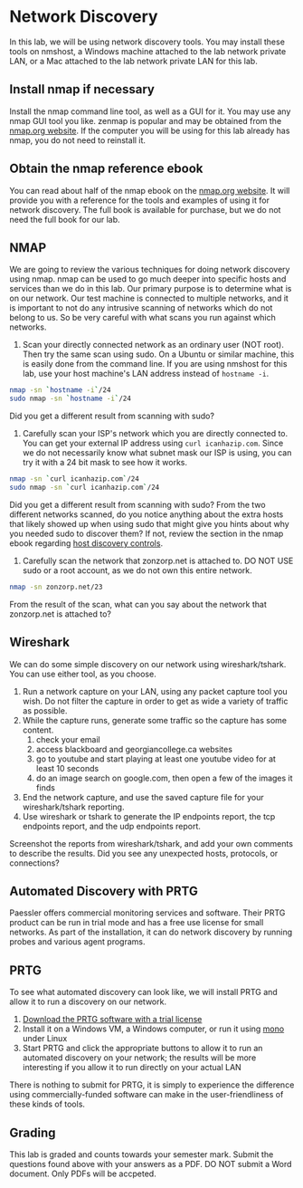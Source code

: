 # Network Discovery
In this lab, we will be using network discovery tools. You may install these tools on nmshost, a Windows machine attached to the lab network private LAN, or a Mac attached to the lab network private LAN for this lab.

## Install nmap if necessary
Install the nmap command line tool, as well as a GUI for it. You may use any nmap GUI tool you like. zenmap is popular and may be obtained from the [nmap.org website](https://nmap.org). If the computer you will be using for this lab already has nmap, you do not need to reinstall it. 

## Obtain the nmap reference ebook
You can read about half of the nmap ebook on the [nmap.org website](https://nmap.org). It will provide you with a reference for the tools and examples of using it for network discovery. The full book is available for purchase, but we do not need the full book for our lab.

## NMAP
We are going to review the various techniques for doing network discovery using nmap. nmap can be used to go much deeper into specific hosts and services than we do in this lab. Our primary purpose is to determine what is on our network. Our test machine is connected to multiple networks, and it is important to not do any intrusive scanning of networks which do not belong to us. So be very careful with what scans you run against which networks.
1. Scan your directly connected network as an ordinary user (NOT root). Then try the same scan using sudo. On a Ubuntu or similar machine, this is easily done from the command line. If you are using nmshost for this lab, use your host machine's LAN address instead of `hostname -i`.
```bash
nmap -sn `hostname -i`/24
sudo nmap -sn `hostname -i`/24
```
Did you get a different result from scanning with sudo?
1. Carefully scan your ISP's network which you are directly connected to. You can get your external IP address using `curl icanhazip.com`. Since we do not necessarily know what subnet mask our ISP is using, you can try it with a 24 bit mask to see how it works.
```bash
nmap -sn `curl icanhazip.com`/24
sudo nmap -sn `curl icanhazip.com`/24
```
Did you get a different result from scanning with sudo? From the two different networks scanned, do you notice anything about the extra hosts that likely showed up when using sudo that might give you hints about why you needed sudo to discover them? If not, review the section in the nmap ebook regarding [host discovery controls](https://nmap.org/book/host-discovery-controls.html).
1. Carefully scan the network that zonzorp.net is attached to. DO NOT USE sudo or a root account, as we do not own this entire network.
```bash
nmap -sn zonzorp.net/23
```
From the result of the scan, what can you say about the network that zonzorp.net is attached to?

## Wireshark
We can do some simple discovery on our network using wireshark/tshark. You can use either tool, as you choose.
1. Run a network capture on your LAN, using any packet capture tool you wish. Do not filter the capture in order to get as wide a variety of traffic as possible.
1. While the capture runs, generate some traffic so the capture has some content.
   1. check your email
   1. access blackboard and georgiancollege.ca websites
   1. go to youtube and start playing at least one youtube video for at least 10 seconds
   1. do an image search on google.com, then open a few of the images it finds
1. End the network capture, and use the saved capture file for your wireshark/tshark reporting.
1. Use wireshark or tshark to generate the IP endpoints report, the tcp endpoints report, and the udp endpoints report.

Screenshot the reports from wireshark/tshark, and add your own comments to describe the results. Did you see any unexpected hosts, protocols, or connections?

## Automated Discovery with PRTG
Paessler offers commercial monitoring services and software. Their PRTG product can be run in trial mode and has a free use license for small networks. As part of the installation, it can do network discovery by running probes and various agent programs.

## PRTG
To see what automated discovery can look like, we will install PRTG and allow it to run a discovery on our network.
1. [Download the PRTG software with a trial license](https://www.paessler.com/download/prtg-download?download=1)
1. Install it on a Windows VM, a Windows computer, or run it using [mono](https://www.mono-project.com/) under Linux
1. Start PRTG and click the appropriate buttons to allow it to run an automated discovery on your network; the results will be more interesting if you allow it to run directly on your actual LAN

There is nothing to submit for PRTG, it is simply to experience the difference using commercially-funded software can make in the user-friendliness of these kinds of tools.

## Grading
This lab is graded and counts towards your semester mark. Submit the questions found above with your answers as a PDF. DO NOT submit a Word document. Only PDFs will be accpeted.
